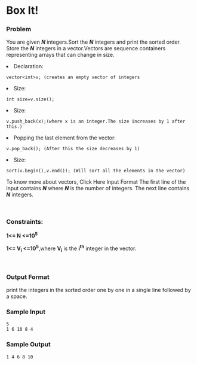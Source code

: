 # Box It!

### Problem

You are given _**N**_ integers.Sort the _**N**_ integers and print the sorted order.
Store the _**N**_ integers in a vector.Vectors are sequence containers representing arrays that can change in size.
<li>Declaration:</li>

    vector<int>v; (creates an empty vector of integers
<li>Size:</li>

    int size=v.size();  
<li>Size:</li>
    
    v.push_back(x);(where x is an integer.The size increases by 1 after this.)
<li>Popping the last element from the vector:</li>

    v.pop_back(); (After this the size decreases by 1)
<li>Size:</li>

    sort(v.begin(),v.end()); (Will sort all the elements in the vector)

To know more about vectors, Click Here
Input Format
The first line of the input contains _**N**_ where _**N**_ is the number of integers. The next line contains _**N**_ integers.

<br>

### Constraints:

**1<= N <=10<sup>5</sup>**

**1<= V<sub>i</sub> <=10<sup>5</sup>**,where **V<sub>i</sub>** is the **i<sup>th</sub>** integer in the vector.

<br>

### Output Format

print the integers in the sorted order one by one in a single line followed by a space.

### Sample Input

    5
    1 6 10 8 4

### Sample Output

    1 4 6 8 10